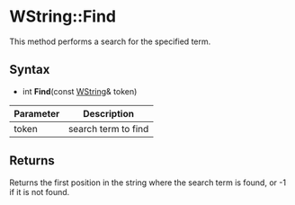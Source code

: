 # WString::Find #
This method performs a search for the specified term.

## Syntax ##
- int **Find**(const [WString](WString.md)& token)

| Parameter | Description |
| --- | --- |
| token | search term to find |

## Returns ##
Returns the first position in the string where the search term is found, or -1 if it is not found.